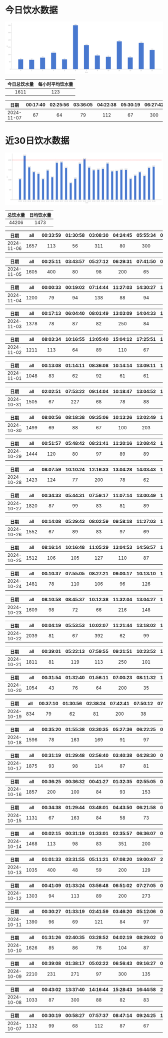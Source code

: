 # 今日饮水数据

<div align=center>
<img src="today.png" style="zoom: 100%;" />

| 今日总饮水量 | 每小时平均饮水量 |
| :----: | :----: |
| 1611 | 123 |
</div>

| 日期 | 00:17:40 | 02:25:56 | 03:36:05 | 04:22:38 | 05:30:19 | 06:27:42 | 07:14:02 | 08:13:26 | 10:40:27 | 18:13:43 | 18:36:39 | 20:33:26 | 21:09:27 | 22:31:49 |
| :----: | :----: | :----: | :----: | :----: | :----: | :----: | :----: | :----: | :----: | :----: | :----: | :----: | :----: | :----: |
| 2024-11-07 | 67 | 64 | 79 | 112 | 67 | 300 | 164 | 93 | 84 | 117 | 73 | 80 | 180 | 131 |

# 近30日饮水数据

<div align=center>
<img src="30.png"style="zoom: 100%;" />

| 总饮水量 | 日均饮水量 |
| :----: | :----: |
| 44206 | 1473 |
</div>

| 日期 | all | 00:33:59 | 01:30:58 | 03:08:30 | 04:24:45 | 05:55:34 | 07:55:13 | 08:13:10 | 13:04:37 | 18:39:53 | 20:36:57 | 22:30:53 |
| :----: | :----: | :----: | :----: | :----: | :----: | :----: | :----: | :----: | :----: | :----: | :----: | :----: |
| 2024-11-06 | 1657 | 113 | 56 | 311 | 80 | 300 | 67 | 74 | 81 | 400 | 108 | 67 |

| 日期 | all | 00:25:11 | 03:43:57 | 05:27:12 | 06:29:31 | 07:41:50 | 08:36:39 | 14:22:41 | 19:46:53 | 20:56:23 | 23:47:35 |
| :----: | :----: | :----: | :----: | :----: | :----: | :----: | :----: | :----: | :----: | :----: | :----: |
| 2024-11-05 | 1605 | 400 | 80 | 98 | 200 | 65 | 75 | 84 | 120 | 83 | 400 |

| 日期 | all | 00:00:33 | 00:19:02 | 07:14:44 | 11:27:03 | 14:30:27 | 15:36:39 | 16:00:23 | 19:34:12 | 20:28:31 |
| :----: | :----: | :----: | :----: | :----: | :----: | :----: | :----: | :----: | :----: | :----: |
| 2024-11-04 | 1200 | 79 | 94 | 138 | 88 | 94 | 63 | 99 | 357 | 188 |

| 日期 | all | 00:17:13 | 06:04:40 | 08:01:49 | 13:03:09 | 14:04:33 | 15:06:27 | 16:19:22 | 16:58:55 | 19:00:49 | 20:25:32 | 22:05:31 | 22:19:00 |
| :----: | :----: | :----: | :----: | :----: | :----: | :----: | :----: | :----: | :----: | :----: | :----: | :----: | :----: |
| 2024-11-03 | 1378 | 78 | 87 | 82 | 250 | 84 | 88 | 69 | 63 | 67 | 113 | 250 | 147 |

| 日期 | all | 08:03:34 | 10:16:55 | 13:05:40 | 15:04:12 | 17:25:51 | 18:20:07 | 19:47:47 | 20:17:32 | 22:06:20 |
| :----: | :----: | :----: | :----: | :----: | :----: | :----: | :----: | :----: | :----: | :----: |
| 2024-11-02 | 1211 | 113 | 64 | 89 | 110 | 67 | 157 | 97 | 114 | 400 |

| 日期 | all | 00:13:08 | 01:14:11 | 08:36:08 | 10:14:14 | 13:09:11 | 13:39:46 | 15:00:16 | 15:21:51 | 16:54:46 | 20:54:25 | 22:00:27 |
| :----: | :----: | :----: | :----: | :----: | :----: | :----: | :----: | :----: | :----: | :----: | :----: | :----: |
| 2024-11-01 | 1048 | 83 | 62 | 92 | 61 | 61 | 63 | 86 | 270 | 87 | 89 | 94 |

| 日期 | all | 02:02:51 | 07:53:22 | 09:14:04 | 10:18:47 | 13:04:52 | 15:03:43 | 17:02:31 | 18:46:05 | 19:17:47 | 20:05:48 | 22:19:21 |
| :----: | :----: | :----: | :----: | :----: | :----: | :----: | :----: | :----: | :----: | :----: | :----: | :----: |
| 2024-10-31 | 1505 | 67 | 227 | 68 | 78 | 88 | 104 | 153 | 87 | 152 | 81 | 400 |

| 日期 | all | 08:00:56 | 08:18:38 | 09:35:06 | 10:13:26 | 13:02:49 | 14:00:26 | 15:21:20 | 17:00:41 | 17:36:34 | 19:35:12 | 20:35:13 | 21:45:07 |
| :----: | :----: | :----: | :----: | :----: | :----: | :----: | :----: | :----: | :----: | :----: | :----: | :----: | :----: |
| 2024-10-30 | 1499 | 69 | 88 | 67 | 100 | 203 | 89 | 67 | 95 | 83 | 149 | 89 | 400 |

| 日期 | all | 00:51:57 | 05:48:42 | 08:21:41 | 11:20:16 | 13:08:42 | 13:35:22 | 14:55:41 | 15:47:19 | 17:01:28 | 17:32:51 | 18:39:59 | 19:37:54 | 20:31:23 | 21:27:10 |
| :----: | :----: | :----: | :----: | :----: | :----: | :----: | :----: | :----: | :----: | :----: | :----: | :----: | :----: | :----: | :----: |
| 2024-10-29 | 1444 | 120 | 80 | 97 | 89 | 89 | 75 | 131 | 104 | 99 | 99 | 89 | 183 | 89 | 100 |

| 日期 | all | 08:07:59 | 10:10:24 | 12:16:33 | 13:04:28 | 14:03:43 | 14:37:47 | 15:26:30 | 17:31:17 | 17:56:27 | 19:31:32 | 22:00:53 |
| :----: | :----: | :----: | :----: | :----: | :----: | :----: | :----: | :----: | :----: | :----: | :----: | :----: |
| 2024-10-28 | 1423 | 124 | 77 | 200 | 78 | 62 | 158 | 101 | 79 | 67 | 77 | 400 |

| 日期 | all | 00:34:33 | 05:44:31 | 07:59:17 | 11:07:14 | 13:00:49 | 13:58:26 | 14:31:51 | 15:25:35 | 16:16:12 | 17:37:46 | 18:33:35 | 19:37:59 | 20:03:37 | 21:49:26 | 22:56:11 | 23:57:52 |
| :----: | :----: | :----: | :----: | :----: | :----: | :----: | :----: | :----: | :----: | :----: | :----: | :----: | :----: | :----: | :----: | :----: | :----: |
| 2024-10-27 | 1820 | 87 | 99 | 83 | 81 | 89 | 117 | 96 | 67 | 224 | 69 | 82 | 68 | 60 | 400 | 97 | 101 |

| 日期 | all | 00:14:08 | 05:29:43 | 08:02:59 | 09:58:18 | 11:27:03 | 11:43:30 | 13:06:03 | 13:31:43 | 14:37:18 | 15:18:23 | 17:00:24 | 18:12:41 | 20:15:40 | 21:04:58 | 22:47:12 | 23:19:14 |
| :----: | :----: | :----: | :----: | :----: | :----: | :----: | :----: | :----: | :----: | :----: | :----: | :----: | :----: | :----: | :----: | :----: | :----: |
| 2024-10-26 | 1552 | 67 | 89 | 83 | 97 | 69 | 79 | 89 | 108 | 152 | 93 | 63 | 83 | 250 | 89 | 63 | 78 |

| 日期 | all | 08:16:14 | 10:16:48 | 11:05:29 | 13:04:53 | 14:56:57 | 17:06:07 | 17:32:41 | 18:25:02 | 19:35:36 | 20:26:16 | 21:58:50 | 23:31:50 |
| :----: | :----: | :----: | :----: | :----: | :----: | :----: | :----: | :----: | :----: | :----: | :----: | :----: | :----: |
| 2024-10-25 | 1512 | 106 | 105 | 127 | 110 | 87 | 89 | 112 | 78 | 95 | 97 | 400 | 106 |

| 日期 | all | 00:10:37 | 07:55:05 | 08:27:21 | 09:00:17 | 10:13:10 | 13:02:32 | 15:09:18 | 15:48:57 | 16:59:19 | 18:22:53 | 20:39:25 | 22:40:10 | 23:28:29 |
| :----: | :----: | :----: | :----: | :----: | :----: | :----: | :----: | :----: | :----: | :----: | :----: | :----: | :----: | :----: |
| 2024-10-24 | 1481 | 78 | 110 | 106 | 96 | 126 | 126 | 104 | 62 | 65 | 114 | 300 | 93 | 101 |

| 日期 | all | 08:10:58 | 08:45:37 | 10:12:38 | 11:32:04 | 13:04:27 | 14:20:54 | 15:20:50 | 16:48:47 | 17:34:55 | 18:29:10 | 20:20:39 | 22:55:48 |
| :----: | :----: | :----: | :----: | :----: | :----: | :----: | :----: | :----: | :----: | :----: | :----: | :----: | :----: |
| 2024-10-23 | 1609 | 98 | 72 | 66 | 216 | 148 | 89 | 153 | 82 | 101 | 97 | 87 | 400 |

| 日期 | all | 00:04:19 | 05:53:53 | 10:02:07 | 11:21:44 | 13:18:02 | 14:13:59 | 15:19:19 | 16:30:00 | 17:33:41 | 18:21:04 | 18:43:29 | 22:10:38 | 23:19:01 |
| :----: | :----: | :----: | :----: | :----: | :----: | :----: | :----: | :----: | :----: | :----: | :----: | :----: | :----: | :----: |
| 2024-10-22 | 2039 | 81 | 67 | 392 | 62 | 99 | 279 | 103 | 88 | 181 | 89 | 108 | 400 | 90 |

| 日期 | all | 00:39:01 | 05:22:13 | 07:59:55 | 09:21:51 | 10:23:52 | 10:59:26 | 13:02:51 | 13:50:56 | 14:38:07 | 15:03:01 | 16:09:18 | 16:51:21 | 19:01:23 | 22:20:25 |
| :----: | :----: | :----: | :----: | :----: | :----: | :----: | :----: | :----: | :----: | :----: | :----: | :----: | :----: | :----: | :----: |
| 2024-10-21 | 1811 | 81 | 119 | 113 | 250 | 101 | 202 | 71 | 82 | 54 | 89 | 83 | 93 | 73 | 400 |

| 日期 | all | 00:31:54 | 01:32:40 | 01:56:11 | 07:00:23 | 08:11:32 | 13:32:41 | 16:40:17 | 17:36:17 | 18:48:38 | 21:24:36 | 21:43:52 | 22:07:00 | 22:42:55 |
| :----: | :----: | :----: | :----: | :----: | :----: | :----: | :----: | :----: | :----: | :----: | :----: | :----: | :----: | :----: |
| 2024-10-20 | 1054 | 43 | 76 | 64 | 200 | 35 | 47 | 105 | 67 | 92 | 74 | 63 | 89 | 99 |

| 日期 | all | 00:37:10 | 01:30:56 | 02:38:24 | 07:42:41 | 07:50:12 | 07:56:27 | 09:06:34 | 19:23:15 | 21:30:36 | 22:42:44 |
| :----: | :----: | :----: | :----: | :----: | :----: | :----: | :----: | :----: | :----: | :----: | :----: |
| 2024-10-19 | 834 | 79 | 62 | 81 | 200 | 38 | 89 | 67 | 73 | 82 | 63 |

| 日期 | all | 00:35:20 | 01:55:38 | 03:30:35 | 05:27:36 | 06:22:25 | 06:59:11 | 07:53:37 | 08:23:58 | 09:27:35 | 17:52:09 | 19:24:03 | 20:36:58 | 20:52:55 | 21:21:13 | 22:30:48 |
| :----: | :----: | :----: | :----: | :----: | :----: | :----: | :----: | :----: | :----: | :----: | :----: | :----: | :----: | :----: | :----: | :----: |
| 2024-10-18 | 1596 | 78 | 163 | 169 | 91 | 97 | 200 | 82 | 109 | 72 | 57 | 87 | 83 | 101 | 110 | 97 |

| 日期 | all | 00:31:19 | 01:29:48 | 02:56:40 | 03:40:38 | 04:28:30 | 05:31:49 | 07:17:46 | 07:31:04 | 08:30:10 | 15:18:27 | 18:13:28 | 20:28:31 | 20:33:48 | 21:28:35 | 21:29:33 | 22:34:11 | 22:43:04 | 23:39:24 |
| :----: | :----: | :----: | :----: | :----: | :----: | :----: | :----: | :----: | :----: | :----: | :----: | :----: | :----: | :----: | :----: | :----: | :----: | :----: | :----: |
| 2024-10-17 | 1875 | 93 | 98 | 114 | 87 | 81 | 87 | 200 | 138 | 98 | 84 | 67 | 89 | 88 | 59 | 102 | 186 | 101 | 103 |

| 日期 | all | 00:36:25 | 00:36:32 | 00:41:27 | 01:32:35 | 02:55:05 | 03:28:49 | 06:36:59 | 07:42:14 | 08:14:22 | 09:11:10 | 19:00:28 | 20:50:17 | 21:33:55 | 22:41:10 | 23:54:37 |
| :----: | :----: | :----: | :----: | :----: | :----: | :----: | :----: | :----: | :----: | :----: | :----: | :----: | :----: | :----: | :----: | :----: |
| 2024-10-16 | 1857 | 200 | 100 | 84 | 93 | 153 | 136 | 300 | 47 | 92 | 43 | 200 | 104 | 116 | 75 | 114 |

| 日期 | all | 00:34:38 | 01:29:44 | 03:48:01 | 04:43:50 | 06:21:58 | 07:37:04 | 09:05:05 | 09:48:28 | 18:32:01 | 19:36:58 | 20:51:15 |
| :----: | :----: | :----: | :----: | :----: | :----: | :----: | :----: | :----: | :----: | :----: | :----: | :----: |
| 2024-10-15 | 1131 | 67 | 163 | 84 | 58 | 73 | 269 | 87 | 48 | 132 | 69 | 81 |

| 日期 | all | 00:02:15 | 00:31:19 | 01:33:01 | 02:35:57 | 06:36:07 | 08:31:09 | 09:12:30 | 18:26:54 | 20:35:50 | 22:43:48 | 23:20:19 |
| :----: | :----: | :----: | :----: | :----: | :----: | :----: | :----: | :----: | :----: | :----: | :----: | :----: |
| 2024-10-14 | 1468 | 113 | 98 | 83 | 351 | 200 | 72 | 68 | 200 | 67 | 153 | 63 |

| 日期 | all | 01:01:33 | 03:31:55 | 05:11:21 | 07:08:20 | 19:00:47 | 21:06:08 | 22:47:49 |
| :----: | :----: | :----: | :----: | :----: | :----: | :----: | :----: | :----: |
| 2024-10-13 | 1035 | 400 | 48 | 59 | 200 | 129 | 103 | 96 |

| 日期 | all | 00:41:09 | 01:33:24 | 03:56:48 | 06:51:02 | 07:27:05 | 08:58:14 | 09:36:33 | 15:38:27 | 18:30:27 | 20:34:52 | 21:01:47 |
| :----: | :----: | :----: | :----: | :----: | :----: | :----: | :----: | :----: | :----: | :----: | :----: | :----: |
| 2024-10-12 | 1303 | 94 | 113 | 89 | 200 | 273 | 62 | 70 | 83 | 200 | 65 | 54 |

| 日期 | all | 00:30:27 | 01:33:19 | 02:41:59 | 03:46:20 | 05:12:06 | 06:21:49 | 07:17:53 | 07:48:17 | 17:03:42 | 22:30:59 |
| :----: | :----: | :----: | :----: | :----: | :----: | :----: | :----: | :----: | :----: | :----: | :----: |
| 2024-10-11 | 1390 | 96 | 69 | 121 | 84 | 97 | 74 | 300 | 264 | 86 | 199 |

| 日期 | all | 01:31:26 | 02:40:35 | 03:28:52 | 04:02:19 | 08:29:02 | 08:56:03 | 13:58:29 | 16:18:54 | 17:18:56 | 18:33:32 | 19:09:14 | 21:06:05 | 21:52:57 | 22:31:07 |
| :----: | :----: | :----: | :----: | :----: | :----: | :----: | :----: | :----: | :----: | :----: | :----: | :----: | :----: | :----: | :----: |
| 2024-10-10 | 1626 | 85 | 86 | 76 | 104 | 87 | 90 | 101 | 64 | 69 | 300 | 91 | 125 | 89 | 259 |

| 日期 | all | 00:39:08 | 01:38:17 | 05:02:22 | 06:56:43 | 09:16:27 | 09:45:11 | 13:00:30 | 18:30:28 | 19:39:53 | 20:35:57 | 21:12:14 | 22:56:01 |
| :----: | :----: | :----: | :----: | :----: | :----: | :----: | :----: | :----: | :----: | :----: | :----: | :----: | :----: |
| 2024-10-09 | 2210 | 231 | 271 | 97 | 300 | 135 | 76 | 107 | 300 | 117 | 89 | 87 | 400 |

| 日期 | all | 00:43:02 | 13:37:40 | 14:16:44 | 15:28:43 | 16:44:58 | 20:24:38 | 22:43:28 |
| :----: | :----: | :----: | :----: | :----: | :----: | :----: | :----: | :----: |
| 2024-10-08 | 1033 | 87 | 300 | 88 | 82 | 83 | 93 | 300 |

| 日期 | all | 00:30:19 | 00:58:27 | 07:57:37 | 08:47:14 | 09:24:25 | 14:14:44 | 14:39:36 | 15:02:00 | 16:59:43 | 17:30:41 | 18:41:13 | 21:58:58 | 23:42:46 |
| :----: | :----: | :----: | :----: | :----: | :----: | :----: | :----: | :----: | :----: | :----: | :----: | :----: | :----: | :----: |
| 2024-10-07 | 1132 | 99 | 68 | 112 | 87 | 67 | 101 | 63 | 108 | 93 | 88 | 82 | 102 | 62 |

